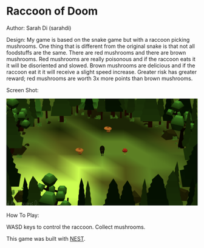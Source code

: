 # Raccoon of Doom

Author: Sarah Di (sarahdi)

Design: My game is based on the snake game but with a raccoon picking mushrooms.
One thing that is different from the original snake is that not all foodstuffs are the same.
There are red mushrooms and there are brown mushrooms. Red mushrooms are really poisonous
and if the raccoon eats it it will be disoriented and slowed. Brown mushrooms are delicious and
if the raccoon eat it it will receive a slight speed increase. Greater risk has greater reward; red mushrooms
are worth 3x more points than brown mushrooms.

Screen Shot:

![Screen Shot](screenshot.png)

How To Play:

WASD keys to control the raccoon. Collect mushrooms.

This game was built with [NEST](NEST.md).

